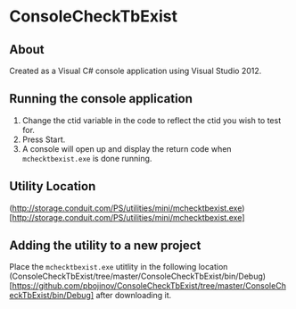 ConsoleCheckTbExist
===================

## About

Created as a Visual C# console application using Visual Studio 2012.

## Running the console application

1. Change the ctid variable in the code to reflect the ctid you wish to test for.
2. Press Start.
3. A console will open up and display the return code when `mchecktbexist.exe` is done running.

## Utility Location

(http://storage.conduit.com/PS/utilities/mini/mchecktbexist.exe)[http://storage.conduit.com/PS/utilities/mini/mchecktbexist.exe]

## Adding the utility to a new project

Place the `mchecktbexist.exe` utitlity in the following location (ConsoleCheckTbExist/tree/master/ConsoleCheckTbExist/bin/Debug)[https://github.com/pbojinov/ConsoleCheckTbExist/tree/master/ConsoleCheckTbExist/bin/Debug] after downloading it.


